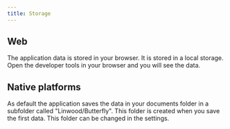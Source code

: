 ```yaml
---
title: Storage
---
```


## Web

The application data is stored in your browser. It is stored in a local storage.
Open the developer tools in your browser and you will see the data.

## Native platforms

As default the application saves the data in your documents folder in a subfolder called "Linwood/Butterfly". This folder is created when you save the first data. This folder can be changed in the settings.
